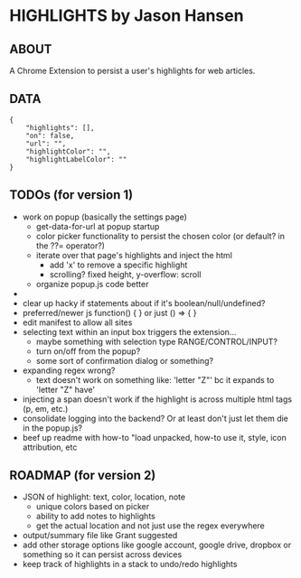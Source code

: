 # HIGHLIGHTS by Jason Hansen

## ABOUT
A Chrome Extension to persist a user's highlights for web articles.

## DATA
```
{
	"highlights": [],
	"on": false,
	"url": "",
	"highlightColor": "",
	"highlightLabelColor": ""
}
```

## TODOs (for version 1)
- work on popup (basically the settings page)
    - get-data-for-url at popup startup
    - color picker functionality to persist the chosen color (or default? in the ??= operator?)
    - iterate over that page's highlights and inject the html
        - add 'x' to remove a specific highlight
        - scrolling? fixed height, y-overflow: scroll
    - organize popup.js code better
-
- clear up hacky if statements about if it's boolean/null/undefined?
- preferred/newer js function() { } or just () => { }
- edit manifest to allow all sites
- selecting text within an input box triggers the extension...
    - maybe something with selection type RANGE/CONTROL/INPUT?
    - turn on/off from the popup?
    - some sort of confirmation dialog or something?
- expanding regex wrong?
    - text doesn't work on something like: 'letter "Z"' bc it expands to 'letter "Z" have'
- injecting a span doesn't work if the highlight is across multiple html tags (p, em, etc.)
- consolidate logging into the backend? Or at least don't just let them die in the popup.js?
- beef up readme with how-to "load unpacked, how-to use it, style, icon attribution, etc

## ROADMAP (for version 2)
- JSON of highlight: text, color, location, note
    - unique colors based on picker
    - ability to add notes to highlights
    - get the actual location and not just use the regex everywhere
- output/summary file like Grant suggested
- add other storage options like google account, google drive, dropbox or something so it can persist across devices
- keep track of highlights in a stack to undo/redo highlights
